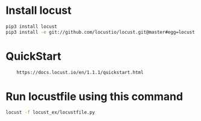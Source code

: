 # Install locust 
```bash
pip3 install locust
pip3 install -e git://github.com/locustio/locust.git@master#egg=locust
```
# QuickStart
```bash
    https://docs.locust.io/en/1.1.1/quickstart.html
```

# Run locustfile using this command
```bash
locust -f locust_ex/locustfile.py
```